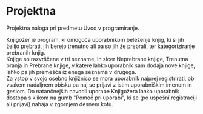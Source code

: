 # Projektna

Projektna naloga pri predmetu Uvod v programiranje.

Knjigožer je program, ki omogoča uporabnikom beleženje knjig, ki si jih želijo prebrati,
jih berejo trenutno ali pa so jih že prebrali, ter kategoriziranje prebranih knjig.<br>
Knjige so razvrščene v tri sezname, in sicer Neprebrane knjige, Trenutna branja in Prebrane knjige,
v katere lahko uporabnik sam dodaja nove knjige, lahko pa jih premešča iz enega seznama v drugega.<br>
Za vstop v svojo osebno knjižnico se mora uporabnik najprej registrirati,
ob vsakem nadaljnem obisku pa naj se prijavi z istim uporabniškim imenom in geslom.
Do natančnejših navodil uporabe Knjigožera lahko uporabnik dostopa s klikom na gumb "Pomoč pri uporabi",
ki se (po uspešni registraciji ali prijavi) nahaja v zgornjem desnem kotu.